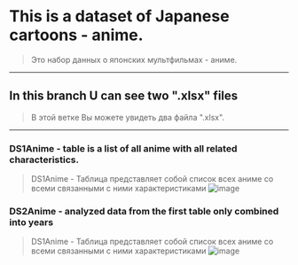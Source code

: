 # This is a dataset of Japanese cartoons - anime. #
>Это набор данных о японских мультфильмах - аниме.

---

## In this branch U can see two ".xlsx" files ##
>В этой ветке Вы можете увидеть два файла ".xlsx".

---

 ### DS1Anime - table is a list of all anime with all related characteristics. ###
 >DS1Anime - Таблица представляет собой список всех аниме со всеми связанными с ними характеристиками
![image](https://user-images.githubusercontent.com/72844642/202494666-b7c660d0-f2ee-4426-ba97-50e04d9f94a1.png)

 ### DS2Anime - analyzed data from the first table only combined into years ###
 >DS1Anime - Таблица представляет собой список всех аниме со всеми связанными с ними характеристиками
![image](https://user-images.githubusercontent.com/72844642/202495268-144d8dff-8373-4194-9517-efd2a284b7d9.png)
